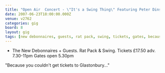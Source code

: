 ```yaml
---
title: "Open Air  Concert - \"It's a Swing Thing\" Featuring Peter Dinsley and The Allied  Big Band"
date: 2007-06-23T18:00:00.000Z
venue: v2762
categories: gig
board: 8
layout: gig
tags: [new debonnaires, guests, rat pack, swing, tickets, gates, because, glastonbury]
---
```

+ The New Debonnaires + Guests. Rat Pack &amp; Swing. Tickets &pound;17.50  adv. 7.30-11pm Gates open 5.30pm

"Because you couldn't get tickets to Glastonbury..."